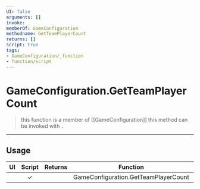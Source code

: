 ```yaml
---
UI: false
arguments: []
invoke: .
memberOf: GameConfiguration
methodname: GetTeamPlayerCount
returns: []
script: true
tags:
- GameConfiguration/_function
- function/script
---
```

# GameConfiguration.GetTeamPlayerCount
> this function is a member of [[GameConfiguration]]
> this method can be invoked with `.`
-----
## Usage
|  UI | Script | Returns | Function | Arguments |
|:---:|:------:|-------:|:--------:|:---------|
| |✓||GameConfiguration.GetTeamPlayerCount||
